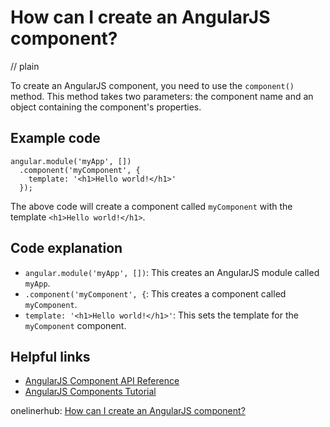 # How can I create an AngularJS component?
// plain

To create an AngularJS component, you need to use the `component()` method. This method takes two parameters: the component name and an object containing the component's properties.

## Example code

```
angular.module('myApp', [])
  .component('myComponent', {
    template: '<h1>Hello world!</h1>'
  });
```

The above code will create a component called `myComponent` with the template `<h1>Hello world!</h1>`.

## Code explanation


- `angular.module('myApp', [])`: This creates an AngularJS module called `myApp`.
- `.component('myComponent', {`: This creates a component called `myComponent`.
- `template: '<h1>Hello world!</h1>'`: This sets the template for the `myComponent` component.

## Helpful links

- [AngularJS Component API Reference](https://docs.angularjs.org/api/ng/function/angular.module#component)
- [AngularJS Components Tutorial](https://www.tutorialspoint.com/angularjs/angularjs_components.htm)

onelinerhub: [How can I create an AngularJS component?](https://onelinerhub.com/angularjs/how-can-i-create-an-angularjs-component)